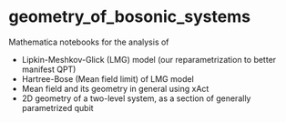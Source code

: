 # geometry_of_bosonic_systems
Mathematica notebooks for the analysis of
- Lipkin-Meshkov-Glick (LMG) model (our reparametrization to better manifest QPT)
- Hartree-Bose (Mean field limit) of LMG model
- Mean field and its geometry in general using xAct
- 2D geometry of a two-level system, as a section of generally parametrized qubit
